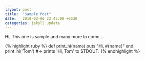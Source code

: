 ```yaml
---
layout: post
title:  "Sample Post"
date:   2019-03-06 23:45:00 +0530
categories: jekyll update
---
```


Hi, This one is sample and many more to come....

{% highlight ruby %}
def print_hi(name)
  puts "Hi, #{name}"
end
print_hi('Tom')
#=> prints 'Hi, Tom' to STDOUT.
{% endhighlight %}
